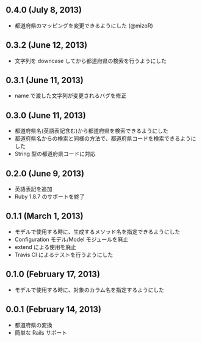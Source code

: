 ## 0.4.0 (July 8, 2013) ##

* 都道府県のマッピングを変更できるようにした (@mizoR)

## 0.3.2 (June 12, 2013) ##

* 文字列を downcase してから都道府県の検索を行うようにした

## 0.3.1 (June 11, 2013) ##

* name で渡した文字列が変更されるバグを修正

## 0.3.0 (June 11, 2013) ##

* 都道府県名(英語表記含む)から都道府県を検索できるようにした
* 都道府県名からの検索と同様の方法で、都道府県コードを検索できるようにした
* String 型の都道府県コードに対応

## 0.2.0 (June 9, 2013) ##

* 英語表記を追加
* Ruby 1.8.7 のサポートを終了

## 0.1.1 (March 1, 2013) ##

* モデルで使用する時に、生成するメソッド名を指定できるようにした
* Configuration モデル/Model モジュールを廃止
* extend による使用を廃止
* Travis CI によるテストを行うようにした

## 0.1.0 (February 17, 2013) ##

* モデルで使用する時に、対象のカラム名を指定するようにした

## 0.0.1 (February 14, 2013) ##

* 都道府県の変換
* 簡単な Rails サポート

